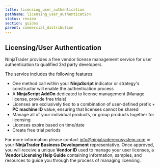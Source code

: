 ```yaml
---
title: licensing_user_authentication
pathName: licensing_user_authentication
status: review
section: guides
parent: commercial_distribution
---
```


## Licensing/User Authentication

NinjaTrader provides a free vendor license management service for user authentication to qualified 3rd party developers.

The service includes the following features:

* One method call within your **NinjaScript** indicator or strategy's constructor will enable the authentication process
* A **NinjaScript AddOn** dedicated to license management (Manage license, provide free trials)
* Licenses are exclusively tied to a combination of user-defined prefix + **PC machine ID** value, ensuring that licenses cannot be shared
* Manage all of your individual products, or group products together for licensing
* Licenses expire based on time/date
* Create free trial periods

For more information please contact [info@ninjatraderecosystem.com](mailto:info@ninjatraderecosystem.com) or your **NinjaTrader Business Development** representative. Once approved, you will receive a unique **Vendor ID** used to manage your user licenses, a **Vendor Licensing Help Guide** containing information, samples, and resources to guide you through the process of managing licensing.
